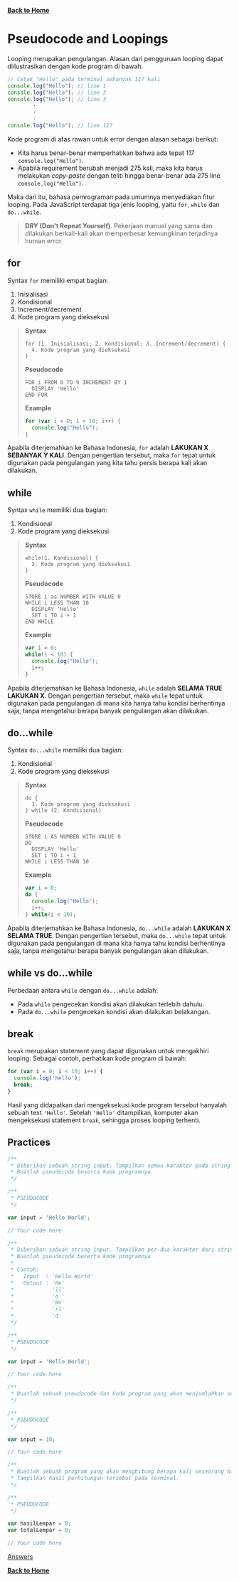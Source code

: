 [**Back to Home**](./../README.md)

# Pseudocode and Loopings

Looping merupakan pengulangan. Alasan dari penggunaan looping dapat diilustrasikan dengan kode program di bawah.

```javascript
// Cetak "Hello" pada terminal sebanyak 117 kali
console.log("Hello"); // line 1
console.log("Hello"); // line 2
console.log("Hello"); // line 3
        ·
        ·
        ·
console.log("Hello"); // line 117
```

Kode program di atas rawan untuk error dengan alasan sebagai berikut:
- Kita harus benar-benar memperhatikan bahwa ada tepat 117 `console.log("Hello")`.
- Apabila requirement berubah menjadi 275 kali, maka kita harus melakukan _copy-paste_ dengan teliti hingga benar-benar ada 275 line `console.log("Hello")`.

Maka dari itu, bahasa pemrograman pada umumnya menyediakan fitur looping. Pada JavaScript terdapat tiga jenis looping, yaitu `for`, `while` dan `do...while`.

> **DRY (Don't Repeat Yourself)**. Pekerjaan manual yang sama dan dilakukan berkali-kali akan memperbesar kemungkinan terjadinya human error.

## for

Syntax `for` memiliki empat bagian:
1. Inisialisasi
2. Kondisional
3. Increment/decrement
4. Kode program yang dieksekusi

> **Syntax**
> 
> ```
> for (1. Inisialisasi; 2. Kondisional; 3. Increment/decrement) {
>   4. Kode program yang dieksekusi
> }
> ```
> 
> **Pseudocode**
> 
> ```
> FOR i FROM 0 TO 9 INCREMENT BY 1
>   DISPLAY 'Hello'
> END FOR
> ```
> 
> **Example**
> 
> ```javascript
> for (var i = 0; i < 10; i++) {
>   console.log("Hello");
> }
> ```

Apabila diterjemahkan ke Bahasa Indonesia, `for` adalah **LAKUKAN X SEBANYAK Y KALI**. Dengan pengertian tersebut, maka `for` tepat untuk digunakan pada pengulangan yang kita tahu persis berapa kali akan dilakukan.

## while

Syntax `while` memiliki dua bagian:
1. Kondisional
2. Kode program yang dieksekusi

> **Syntax**
> 
> ```
> while(1. Kondisional) {
>   2. Kode program yang dieksekusi
> }
> ```
> 
> **Pseudocode**
> 
> ```
> STORE i as NUMBER WITH VALUE 0
> WHILE i LESS THAN 10
>   DISPLAY 'Hello'
>   SET i TO i + 1
> END WHILE
> ```
> 
> **Example**
> 
> ```javascript
> var i = 0;
> while(i < 10) {
>   console.log("Hello");
>   i++;
> }
> ```

Apabila diterjemahkan ke Bahasa Indonesia, `while` adalah **SELAMA TRUE LAKUKAN X**. Dengan pengertian tersebut, maka `while` tepat untuk digunakan pada pengulangan di mana kita hanya tahu kondisi berhentinya saja, tanpa mengetahui berapa banyak pengulangan akan dilakukan.

## do...while

Syntax `do...while` memiliki dua bagian:
1. Kondisional
2. Kode program yang dieksekusi

> **Syntax**
> 
> ```
> do {
>   1. Kode program yang dieksekusi
> } while (2. Kondisional)
> ```
> 
> **Pseudocode**
> 
> ```
> STORE i AS NUMBER WITH VALUE 0
> DO
>   DISPLAY 'Hello'
>   SET i TO i + 1
> WHILE i LESS THAN 10
> ```
> 
> **Example**
> 
> ```javascript
> var i = 0;
> do {
>   console.log("Hello");
>   i++;
> } while(i < 10);
> ```

Apabila diterjemahkan ke Bahasa Indonesia, `do...while` adalah **LAKUKAN X SELAMA TRUE**. Dengan pengertian tersebut, maka `do...while` tepat untuk digunakan pada pengulangan di mana kita hanya tahu kondisi berhentinya saja, tanpa mengetahui berapa banyak pengulangan akan dilakukan.

## while vs do...while

Perbedaan antara `while` dengan `do...while` adalah:
- Pada `while` pengecekan kondisi akan dilakukan terlebih dahulu.
- Pada `do...while` pengecekan kondisi akan dilakukan belakangan.

## break

`break` merupakan statement yang dapat digunakan untuk mengakhiri looping. Sebagai contoh, perhatikan kode program di bawah:

```javascript
for (var i = 0; i < 10; i++) {
  console.log('Hello');
  break;
}
```

Hasil yang didapatkan dari mengeksekusi kode program tersebut hanyalah sebuah text `'Hello'`. Setelah `'Hello'` ditampilkan, komputer akan mengeksekusi statement `break`, sehingga proses looping terhenti.

## Practices

```javascript
/**
 * Diberikan sebuah string input. Tampilkan semua karakter pada string tersebut ke bawah pada terminal.
 * Buatlah pseudocode beserta kode programnya.
 */

/**
 * PSEUDOCODE
 */

var input = 'Hello World';

// Your code here
```

```javascript
/**
 * Diberikan sebuah string input. Tampilkan per-dua karakter dari string tersebut ke bawah pada terminal.
 * Buatlah pseudocode beserta kode programnya.
 * 
 * Contoh:
 *   Input  : 'Hello World'
 *   Output : 'He'
 *            'll'
 *            'o '
 *            'Wo'
 *            'rl'
 *            'd'
 */

/**
 * PSEUDOCODE
 */

var input = 'Hello World';

// Your code here
```

```javascript
/**
 * Buatlah sebuah pseudocode dan kode program yang akan menjumlahkan semua angka genap dari 1 hingga input.
 */

/**
 * PSEUDOCODE
 */

var input = 10;

// Your code here
```

```javascript
/**
 * Buatlah sebuah program yang akan menghitung berapa kali seseorang harus melempar dadu sehingga mendapatkan angka 6.
 * Tampilkan hasil perhitungan tersebut pada terminal.
 */

/**
 * PSEUDOCODE
 */

var hasilLempar = 0;
var totalLempar = 0;

// Your code here
```

[Answers](./pseudocode-and-loopings-answered.md)

[**Back to Home**](./../README.md)
